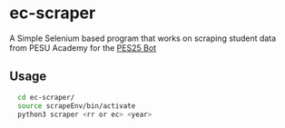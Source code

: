 # ec-scraper

A Simple Selenium based program that works on scraping student data from PESU Academy for the [PES25 Bot](https://github.com/alfadelta10010/pesu-bot-2025)

## Usage
```bash
  cd ec-scraper/
  source scrapeEnv/bin/activate
  python3 scraper <rr or ec> <year>
```
